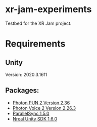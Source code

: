 # xr-jam-experiments
Testbed for the XR Jam project.

# Requirements

## Unity
Version: 2020.3.16f1

## Packages:
- [Photon PUN 2 Version 2.36](https://assetstore.unity.com/packages/tools/network/pun-2-free-119922)
- [Photon Voice 2 Version 2.26.3](https://assetstore.unity.com/packages/tools/audio/photon-voice-2-130518)
- [ParallelSync 1.5.0](https://github.com/VeriorPies/ParrelSync/releases/tag/1.5.0)
- [Nreal Unity SDK 1.6.0](https://developer.nreal.ai/download)
